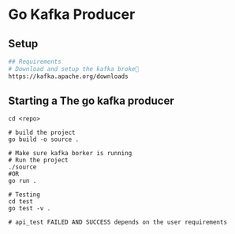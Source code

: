 # Go Kafka Producer 

## Setup
```bash
## Requirements
# Download and setup the kafka broke
https://kafka.apache.org/downloads
```
## Starting a The go kafka producer
```
cd <repo>

# build the project
go build -o source .

# Make sure kafka borker is running
# Run the project
./source
#OR
go run .

# Testing
cd test
go test -v .

# api_test FAILED AND SUCCESS depends on the user requirements

```

